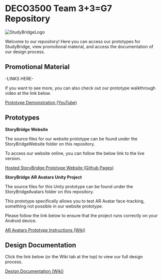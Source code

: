 # DECO3500 Team 3+3=G7 Repository

![StudyBridgeLogo](https://github.com/dilsp-j/DECO3500-33G7/blob/main/WikiContent/StudyBridgeLogo.png)

Welcome to our repository! Here you can access our prototypes for StudyBridge, view promotional material, and access the documentation of our design process.

## Promotional Material
-LINKS HERE-

If you want to see more, you can also check out our prototype walkthrough video at the link below.

[Prototype Demonstration (YouTube)](https://youtu.be/iXO9HKy_G5c)

## Prototypes
**StoryBridge Website**

The source files for our website prototype can be found under the StoryBridgeWebsite folder on this repository.

To access our website online, you can follow the below link to the live version.

[Hosted StoryBridge Prototype Website (Github Pages)](https://calvinjohn99.github.io/Study-Bridge/)

**StoryBridge AR Avatars Unity Project**

The source files for this Unity prototype can be found under the StoryBridgeAvatars folder on this repository.

This prototype specifically allows you to test AR Avatar face-tracking, something not possible in our website prototype.

Please follow the link below to ensure that the project runs correctly on your Android device.

[AR Avatars Prototype Instructions (Wiki)](https://github.com/dilsp-j/DECO3500-33G7/wiki/AR-Avatars-Prototype)

## Design Documentation
Click the link below (or the Wiki tab at the top) to view our full design process.

[Design Documentation (Wiki)](https://github.com/dilsp-j/DECO3500-33G7/wiki)
